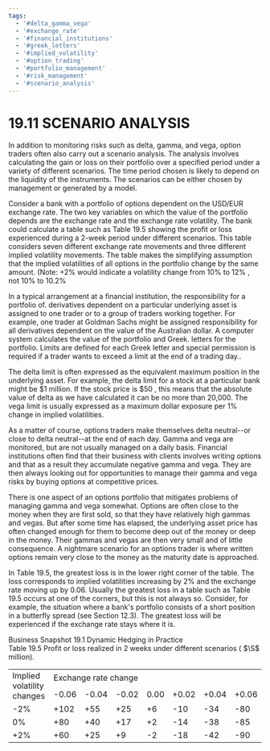 ```yaml
---
tags:
  - '#delta_gamma_vega'
  - '#exchange_rate'
  - '#financial_institutions'
  - '#greek_letters'
  - '#implied_volatility'
  - '#option_trading'
  - '#portfolio_management'
  - '#risk_management'
  - '#scenario_analysis'
---
```

# 19.11 SCENARIO ANALYSIS  

In addition to monitoring risks such as delta, gamma, and vega, option traders often also carry out a scenario analysis. The analysis involves calculating the gain or loss on their portfolio over a specified period under a variety of different scenarios. The time period chosen is likely to depend on the liquidity of the instruments. The scenarios can be either chosen by management or generated by a model.  

Consider a bank with a portfolio of options dependent on the USD/EUR exchange rate. The two key variables on which the value of the portfolio depends are the exchange rate and the exchange rate volatility. The bank could calculate a table such as Table 19.5 showing the profit or loss experienced during a 2-week period under different scenarios. This table considers seven different exchange rate movements and three different implied volatility movements. The table makes the simplifying assumption that the implied volatilities of all options in the portfolio change by the same amount. (Note: $+2\%$ would indicate a volatility change from $10\%$ to $12\%$ , not $10\%$ to $10.2\%$  

In a typical arrangement at a financial institution, the responsibility for a portfolio of. derivatives dependent on a particular underlying asset is assigned to one trader or to a group of traders working together. For example, one trader at Goldman Sachs might be assigned responsibility for all derivatives dependent on the value of the Australian dollar. A computer system calculates the value of the portfolio and Greek. letters for the portfolio. Limits are defined for each Greek letter and special permission is required if a trader wants to exceed a limit at the end of a trading day..  

The delta limit is often expressed as the equivalent maximum position in the underlying asset. For example, the delta limit for a stock at a particular bank might be $\$1$ million. If the stock price is $\$50$ , this means that the absolute value of delta as we have calculated it can be no more than 20,000. The vega limit is usually expressed as a maximum dollar exposure per $1\%$ change in implied volatilities.  

As a matter of course, options traders make themselves delta neutral--or close to delta neutral--at the end of each day. Gamma and vega are monitored, but are not usually managed on a daily basis. Financial institutions often find that their business with clients involves writing options and that as a result they accumulate negative gamma and vega. They are then always looking out for opportunities to manage their gamma and vega risks by buying options at competitive prices.  

There is one aspect of an options portfolio that mitigates problems of managing gamma and vega somewhat. Options are often close to the money when they are first sold, so that they have relatively high gammas and vegas. But after some time has elapsed, the underlying asset price has often changed enough for them to become deep out of the money or deep in the money. Their gammas and vegas are then very small and of little consequence. A nightmare scenario for an options trader is where written options remain very close to the money as the maturity date is approached.  

In Table 19.5, the greatest loss is in the lower right corner of the table. The loss corresponds to implied volatilities increasing by $2\%$ and the exchange rate moving up by 0.06. Usually the greatest loss in a table such as Table 19.5 occurs at one of the corners, but this is not always so. Consider, for example, the situation where a bank's portfolio consists of a short position in a butterfly spread (see Section 12.3). The greatest loss will be experienced if the exchange rate stays where it is.  

Business Snapshot 19.1 Dynamic Hedging in Practice   
Table 19.5 Profit or loss realized in 2 weeks under different scenarios ( $\S$ million).   


<html><body><table><tr><td rowspan="2">Implied volatility changes</td><td colspan="7">Exchange rate change</td></tr><tr><td>-0.06</td><td>-0.04</td><td>-0.02</td><td>0.00</td><td>+0.02</td><td>+0.04</td><td>+0.06</td></tr><tr><td>-2%</td><td>+102</td><td>+55</td><td>+25</td><td>+6</td><td>-10</td><td>-34</td><td>-80</td></tr><tr><td>0%</td><td>+80</td><td>+40</td><td>+17</td><td>+2</td><td>-14</td><td>-38</td><td>-85</td></tr><tr><td>+2%</td><td>+60</td><td>+25</td><td>+9</td><td>-2</td><td>-18</td><td>-42</td><td>-90</td></tr></table></body></html>  
